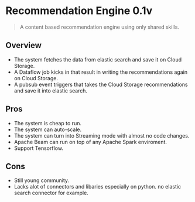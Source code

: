 # Recommendation Engine 0.1v
> A content based recommendation engine using only shared skills.
## Overview
- The system fetches the data from elastic search and save it on Cloud Storage.
- A Dataflow job kicks in that result in writing the recommendations again on Cloud Storage.
- A pubsub event triggers that takes the Cloud Storage recommendations and save it into elastic search.

## Pros
- The system is cheap to run.
- The system can auto-scale.
- The system can turn into Streaming mode with almost no code changes.
- Apache Beam can run on top of any Apache Spark enviroment.
- Support Tensorflow.

## Cons
- Still young community.
- Lacks alot of connectors and libaries especially on python. no elastic search connector for example.
